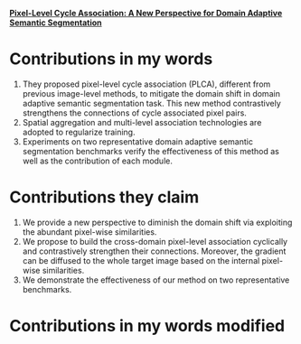 [**Pixel-Level Cycle Association: A New Perspective for Domain Adaptive Semantic Segmentation**](https://github.com/Big-Brother-Pikachu/Paper-Contributions-Analysis#8-pixel-level-cycle-association-a-new-perspective-for-domain-adaptive_semantic_segmentation)

# Contributions in my words

1. They proposed pixel-level cycle association (PLCA), different from previous image-level methods, to mitigate the domain shift in domain adaptive semantic segmentation task. This new method contrastively strengthens the connections of cycle associated pixel pairs.
2. Spatial aggregation and multi-level association technologies are adopted to regularize training.
3. Experiments on two representative domain adaptive semantic segmentation benchmarks verify the effectiveness of this method as well as the contribution of each module.

# Contributions they claim

1. We provide a new perspective to diminish the domain shift via exploiting the abundant pixel-wise similarities. 
2. We propose to build the cross-domain pixel-level association cyclically and contrastively strengthen their connections. Moreover, the gradient can be diffused to the whole target image based on the internal pixel-wise similarities. 
3. We demonstrate the effectiveness of our method on two representative benchmarks.

# Contributions in my words modified